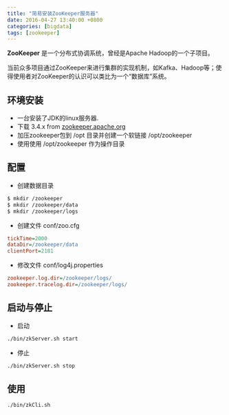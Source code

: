 ```yaml
---
title: "简易安装ZooKeeper服务器"
date: 2016-04-27 13:40:00 +0800
categories: [bigdata]
tags: [zookeeper]
---
```


**ZooKeeper** 是一个分布式协调系统，曾经是Apache Hadoop的一个子项目。

当前众多项目通过ZooKeeper来进行集群的实现机制，如Kafka、Hadoop等；使得使用者对ZooKeeper的认识可以类比为一个“数据库”系统。

## 环境安装

* 一台安装了JDK的linux服务器.  
* 下载 3.4.x from [zookeeper.apache.org](http://zookeeper.apache.org/releases.html#download)
* 加压zookeeper包到 /opt 目录并创建一个软链接 /opt/zookeeper
* 使用使用 /opt/zookeeper 作为操作目录

## 配置

* 创建数据目录

``` bash
$ mkdir /zookeeper
$ mkdir /zookeeper/data
$ mkdir /zookeeper/logs
```

* 创建文件 conf/zoo.cfg

``` ini
tickTime=2000
dataDir=/zookeeper/data
clientPort=2181
```

* 修改文件 conf/log4j.properties

``` ini
zookeeper.log.dir=/zookeeper/logs/
zookeeper.tracelog.dir=/zookeeper/logs/
```

## 启动与停止

* 启动

``` bash
./bin/zkServer.sh start
```

* 停止

``` bash
./bin/zkServer.sh stop
```

## 使用

``` bash
./bin/zkCli.sh
```

